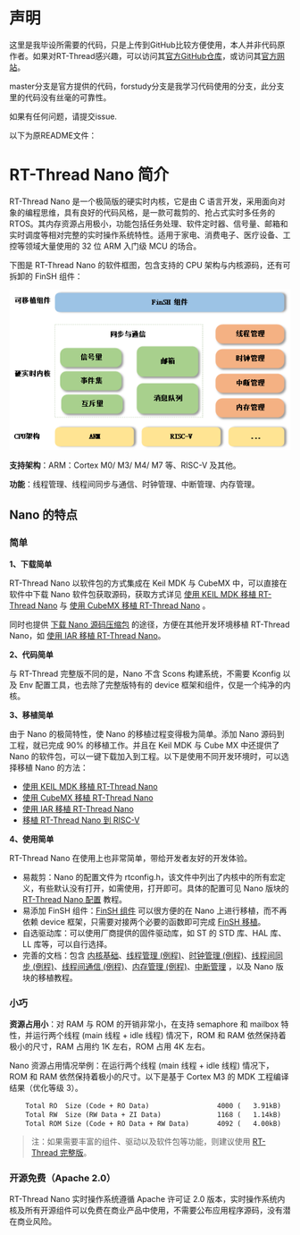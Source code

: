 # 声明
这里是我毕设所需要的代码，只是上传到GitHub比较方便使用，本人并非代码原作者。如果对RT-Thread感兴趣，可以访问其[官方GitHub仓库](https://github.com/RT-Thread)，或访问其[官方网站](https://www.rt-thread.org/)。

master分支是官方提供的代码，forstudy分支是我学习代码使用的分支，此分支里的代码没有丝毫的可靠性。

如果有任何问题，请提交issue.

以下为原README文件：

# RT-Thread Nano 简介

RT-Thread Nano 是一个极简版的硬实时内核，它是由 C 语言开发，采用面向对象的编程思维，具有良好的代码风格，是一款可裁剪的、抢占式实时多任务的 RTOS。其内存资源占用极小，功能包括任务处理、软件定时器、信号量、邮箱和实时调度等相对完整的实时操作系统特性。适用于家电、消费电子、医疗设备、工控等领域大量使用的 32 位 ARM 入门级 MCU 的场合。

下图是 RT-Thread Nano 的软件框图，包含支持的 CPU 架构与内核源码，还有可拆卸的 FinSH 组件：

![架构](docs/figures/framework.png)

**支持架构**：ARM：Cortex M0/ M3/ M4/ M7 等、RISC-V 及其他。

**功能**：线程管理、线程间同步与通信、时钟管理、中断管理、内存管理。

## Nano 的特点

### 简单

**1、下载简单**

RT-Thread Nano 以软件包的方式集成在 Keil MDK 与 CubeMX 中，可以直接在软件中下载 Nano 软件包获取源码，获取方式详见 [使用 KEIL MDK 移植 RT-Thread Nano](nano-port-keil/nano-port-keil.md) 与 [使用 CubeMX 移植 RT-Thread Nano](nano-port-cube/nano-port-cube.md) 。

同时也提供 [下载 Nano 源码压缩包]() 的途径，方便在其他开发环境移植 RT-Thread Nano，如 [使用 IAR 移植 RT-Thread Nano](nano-port-iar/nano-port-iar.md)。

**2、代码简单**

与 RT-Thread 完整版不同的是，Nano 不含 Scons 构建系统，不需要 Kconfig 以及 Env 配置工具，也去除了完整版特有的 device 框架和组件，仅是一个纯净的内核。

**3、移植简单**

由于 Nano 的极简特性，使 Nano 的移植过程变得极为简单。添加 Nano 源码到工程，就已完成 90% 的移植工作。并且在 Keil MDK 与 Cube MX 中还提供了 Nano 的软件包，可以一键下载加入到工程。以下是使用不同开发环境时，可以选择移植 Nano 的方法：

- [使用 KEIL MDK 移植 RT-Thread Nano](nano-port-keil/nano-port-keil.md)
- [使用 CubeMX 移植 RT-Thread Nano](nano-port-cube/nano-port-cube.md)
- [使用 IAR 移植 RT-Thread Nano](nano-port-iar/nano-port-iar.md)
- [移植 RT-Thread Nano 到 RISC-V](nano-port-gcc-riscv/nano-port-gcc-riscv.md) 

**4、使用简单**

RT-Thread Nano 在使用上也非常简单，带给开发者友好的开发体验。

- 易裁剪：Nano 的配置文件为 rtconfig.h，该文件中列出了内核中的所有宏定义，有些默认没有打开，如需使用，打开即可。具体的配置可见 Nano 版块的 [RT-Thread Nano 配置](nano-config/nano-config.md) 教程。
- 易添加 FinSH 组件：[FinSH 组件](../../programming-manual/finsh/finsh.md) 可以很方便的在 Nano 上进行移植，而不再依赖 device 框架，只需要对接两个必要的函数即可完成 [FinSH 移植](finsh-port/finsh-port.md)。
- 自选驱动库：可以使用厂商提供的固件驱动库，如 ST 的 STD 库、HAL 库、LL 库等，可以自行选择。
- 完善的文档：包含 [内核基础](../../programming-manual/basic/basic.md)、[线程管理 (例程)](../../programming-manual/thread/thread.md)、[时钟管理 (例程)](../../programming-manual/timer/timer.md)、[线程间同步 (例程)](../../programming-manual/ipc1/ipc1.md)、[线程间通信 (例程)](../../programming-manual/ipc2/ipc2.md)、[内存管理 (例程)](../../programming-manual/memory/memory.md)、[中断管理](../../programming-manual/interrupt/interrupt.md) ，以及 Nano 版块的移植教程。

### 小巧

**资源占用小**：对 RAM 与 ROM 的开销非常小，在支持 semaphore 和 mailbox 特性，并运行两个线程 (main 线程 + idle 线程) 情况下，ROM 和 RAM 依然保持着极小的尺寸，RAM 占用约 1K 左右，ROM 占用 4K 左右。

Nano 资源占用情况举例：在运行两个线程 (main 线程 + idle 线程) 情况下，ROM 和 RAM 依然保持着极小的尺寸。以下是基于 Cortex M3 的 MDK 工程编译结果（优化等级 3）。

```
    Total RO  Size (Code + RO Data)                 4000 (   3.91kB)
    Total RW  Size (RW Data + ZI Data)              1168 (   1.14kB)
    Total ROM Size (Code + RO Data + RW Data)       4092 (   4.00kB)
```

> 注：如果需要丰富的组件、驱动以及软件包等功能，则建议使用 [RT-Thread 完整版](../../index.md)。

### 开源免费（Apache 2.0）

RT-Thread Nano 实时操作系统遵循 Apache 许可证 2.0 版本，实时操作系统内核及所有开源组件可以免费在商业产品中使用，不需要公布应用程序源码，没有潜在商业风险。

